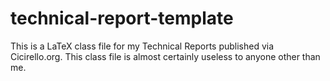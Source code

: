 # technical-report-template

This is a LaTeX class file for my Technical Reports published via Cicirello.org. This class file is almost certainly useless to anyone other than me.